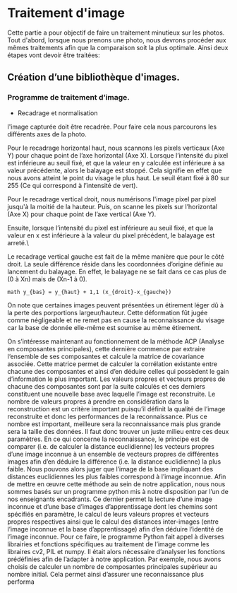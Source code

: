 # Traitement d'image

Cette partie a pour objectif de faire un traitement minutieux sur les photos. Tout d'abord, lorsque nous prenons une photo, nous devrons procéder aux mêmes traitements afin que la comparaison soit la plus optimale. Ainsi deux étapes vont devoir être traitées:

## Création d’une bibliothèque d'images.

### Programme de traitement d’image.

- Recadrage et normalisation

l'image capturée doit être recadrée. Pour faire cela nous parcourons les différents axes de la photo.

Pour le recadrage horizontal haut, nous scannons les pixels verticaux (Axe Y) pour chaque point de l’axe horizontal (Axe X). Lorsque l’intensité du pixel est inférieure au seuil fixé, et que la valeur en y calculée est inférieure à sa valeur précédente, alors le balayage est stoppé. Cela signifie en effet que nous avons atteint le point du visage le plus haut. Le seuil étant fixé à 80 sur 255 (Ce qui correspond à l’intensité de vert).

Pour le recadrage vertical droit, nous numérisons l'image pixel par pixel jusqu'à la moitié de la hauteur. Puis, on scanne les pixels sur l’horizontal (Axe X) pour chaque point de l’axe vertical (Axe Y).

Ensuite, lorsque l’intensité du pixel est inférieure au seuil fixé, et que la valeur en x est inférieure à la valeur du pixel précédent, le balayage est arreté.\\

Le recadrage vertical gauche est fait de la même manière que pour le côté droit. La seule différence réside dans les coordonnées d’origine définie au lancement du balayage. En effet, le balayage ne se fait dans ce cas plus de (0 à Xn) mais de (Xn-1 à 0).

``math
y_{bas} = y_{haut} + 1,1 (x_{droit}-x_{gauche})
``

On note que certaines images peuvent présentées un étirement léger dû à la perte des porportions largeur/hauteur. Cette déformation fût jugée comme négligeable et ne remet pas en cause la reconnaissance du visage car la base de donnée elle-même est soumise au même étirement.

On s’intéresse maintenant au fonctionnement de la méthode ACP (Analyse en composantes principales), cette dernière commence par extraire l‘ensemble de ses composantes et calcule la matrice de covariance associée. Cette matrice permet de calculer la corrélation existante entre chacune des composantes et ainsi d’en déduire celles qui possèdent le gain d’information le plus important. Les valeurs propres et vecteurs propres de chacune des composantes sont par la suite calculés et ces derniers constituent une nouvelle base avec laquelle l’image est reconstruite. Le nombre de valeurs propres à prendre en considération dans la reconstruction est un critère important puisqu’il définit la qualité de l’image reconstruite et donc les performances de la reconnaissance. Plus ce nombre est important, meilleure sera la reconnaissance mais plus grande sera la taille des données. Il faut donc trouver un juste milieu entre ces deux paramètres. En ce qui concerne la reconnaissance, le principe est de comparer (i.e. de calculer la distance euclidienne) les vecteurs propres d’une image inconnue à un ensemble de vecteurs propres de différentes images afin d’en déduire la différence (i.e. la distance euclidienne) la plus faible. Nous pouvons alors juger que l’image de la base impliquant des distances euclidiennes les plus faibles correspond à l’image inconnue. Afin de mettre en œuvre cette méthode au sein de notre application, nous nous sommes basés sur un programme python mis à notre disposition par l’un de nos enseignants encadrants. Ce dernier permet la lecture d’une image inconnue et d’une base d’images d’apprentissage dont les chemins sont spécifiés en paramètre, le calcul de leurs valeurs propres et vecteurs propres respectives ainsi que le calcul des distances inter-images (entre l’image inconnue et la base d’apprentissage) afin d’en déduire l’identité de l’image inconnue. Pour ce faire, le programme Python fait appel à diverses librairies et fonctions spécifiques au traitement de l’image comme les libraires cv2, PIL et numpy. Il était alors nécessaire d’analyser les fonctions prédéfinies afin de l’adapter à notre application. Par exemple, nous avons choisis de calculer un nombre de composantes principales supérieur au nombre initial. Cela permet ainsi d’assurer une reconnaissance plus performa
